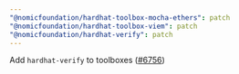 ```yaml
---
"@nomicfoundation/hardhat-toolbox-mocha-ethers": patch
"@nomicfoundation/hardhat-toolbox-viem": patch
"@nomicfoundation/hardhat-verify": patch
---
```


Add `hardhat-verify` to toolboxes ([#6756](https://github.com/NomicFoundation/hardhat/pull/6756))
